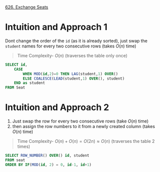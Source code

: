 [626. Exchange Seats](https://leetcode.com/problems/exchange-seats/description/)

# Intuition and Approach 1
Dont change the order of the `id` (as it is already sorted), just swap the `student` names for every two consecutive rows (takes $O(n)$ time)

> Time Complexity- $O(n)$ (traverses the table only once)

```sql
SELECT id,
    CASE 
        WHEN MOD(id,2)=0 THEN LAG(student,1) OVER()
        ELSE COALESCE(LEAD(student,1) OVER(), student)
    END as student
FROM Seat
```

# Intuition and Approach 2
1. Just swap the row for every two consecutive rows (take $O(n)$ time)
2. then assign the row numbers to it from a newly created column (takes $O(n)$ time) 

> Time Complexity- $O(n) + O(n) = O(2n) \approx O(n)$  (traverses the table 2 times)

```sql
SELECT ROW_NUMBER() OVER() id, student
FROM seat
ORDER BY IF(MOD(id, 2) = 0, id-1, id+1)
```